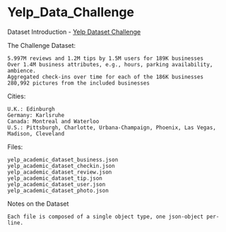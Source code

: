 # Yelp_Data_Challenge
Dataset Introduction - [Yelp Dataset Challenge](https://www.yelp.com/dataset_challenge)

The Challenge Dataset:

    5.997M reviews and 1.2M tips by 1.5M users for 189K businesses
    Over 1.4M business attributes, e.g., hours, parking availability, ambience.
    Aggregated check-ins over time for each of the 186K businesses
    280,992 pictures from the included businesses

Cities:

    U.K.: Edinburgh
    Germany: Karlsruhe
    Canada: Montreal and Waterloo
    U.S.: Pittsburgh, Charlotte, Urbana-Champaign, Phoenix, Las Vegas, Madison, Cleveland

Files:

    yelp_academic_dataset_business.json
    yelp_academic_dataset_checkin.json
    yelp_academic_dataset_review.json
    yelp_academic_dataset_tip.json
    yelp_academic_dataset_user.json
    yelp_academic_dataset_photo.json

Notes on the Dataset

    Each file is composed of a single object type, one json-object per-line.
